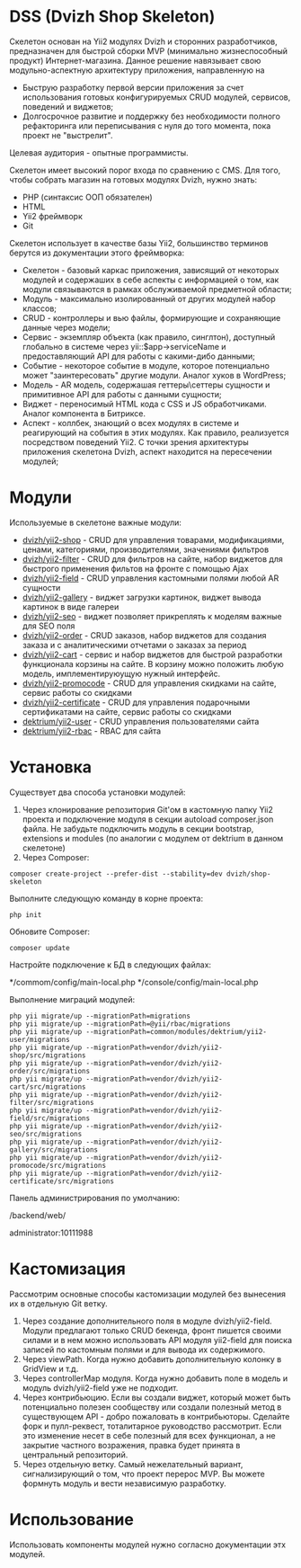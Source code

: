 DSS (Dvizh Shop Skeleton)
===============================

Скелетон основан на Yii2 модулях Dvizh и сторонних разработчиков, предназначен для быстрой сборки MVP (минимально жизнеспособный продукт) Интернет-магазина. Данное решение навязывает свою модульно-аспектную архитектуру приложения, направленную на

* Быструю разработку первой версии приложения за счет использования готовых конфигурируемых CRUD модулей, сервисов, поведений и виджетов;
* Долгосрочное развитие и поддержку без необходимости полного рефакторинга или переписывания с нуля до того момента, пока проект не "выстрелит".

Целевая аудитория - опытные программисты.

Скелетон имеет высокий порог входа по сравнению с CMS. Для того, чтобы собрать магазин на готовых модулях Dvizh, нужно знать:

* PHP (синтаксис ООП обязателен)
* HTML
* Yii2 фреймворк
* Git

Скелетон использует в качестве базы Yii2, большинство терминов берутся из документации этого фреймворка:

* Скелетон - базовый каркас приложения, зависящий от некоторых модулей и содержаших в себе аспекты с информацией о том, как модули связываются в рамках обслуживаемой предметной области;
* Модуль - максимально изолированный от других модулей набор классов;
* CRUD - контроллеры и вью файлы, формирующие и сохраняющие данные через модели;
* Сервис - экземпляр объекта (как правило, синглтон), доступный глобально в системе через yii::$app->serviceName и предоставляющий API для работы с какими-дибо данными;
* Событие - некоторое событие в модуле, которое потенциально может "заинтересовать" другие модули. Аналог хуков в WordPress;
* Модель - AR модель, содержашая геттеры\сеттеры сущности и примитивное API для работы с данными сущности;
* Виджет - переносимый HTML кода с CSS и JS обработчиками. Аналог компонента в Битриксе.
* Аспект - коллбек, знающий о всех модулях в системе и реагирующий на события в этих  модулях. Как правило, реализуется посредством поведений Yii2. С точки зрения архитектуры приложения скелетона Dvizh, аспект находится на пересечении модулей;

Модули
===============================
Используемые в скелетоне важные модули:

* [dvizh/yii2-shop](https://github.com/dvizh/yii2-shop) - CRUD для управления товарами, модификациями, ценами, категориями, производителями, значениями фильтров
* [dvizh/yii2-filter](https://github.com/dvizh/yii2-filter) - CRUD для фильтров на сайте, набор виджетов для быстрого применения фильтов на фронте с помощью Ajax
* [dvizh/yii2-field](https://github.com/dvizh/yii2-field) - CRUD управления кастомными полями любой AR сущности
* [dvizh/yii2-gallery](https://github.com/dvizh/yii2-gallery) - виджет загрузки картинок, виджет вывода картинок в виде галереи
* [dvizh/yii2-seo](https://github.com/dvizh/yii2-seo) - виджет позволяет прикреплять к моделям важные для SEO поля
* [dvizh/yii2-order](https://github.com/dvizh/yii2-order) - CRUD заказов, набор виджетов для создания заказа и с аналитическими отчетами о заказах за период
* [dvizh/yii2-cart](https://github.com/dvizh/yii2-cart) - сервис и набор виджетов для быстрой разработки функционала корзины на сайте. В корзину можно положить любую модель, имплементируюущую нужный интерфейс.
* [dvizh/yii2-promocode](https://github.com/dvizh/yii2-promocode) - CRUD для управления скидками на сайте, сервис работы со скидками
* [dvizh/yii2-certificate](https://github.com/dvizh/yii2-certificate) - CRUD для управления подарочными сертификатами на сайте, сервис работы со скидками
* [dektrium/yii2-user](https://github.com/dektrium/yii2-user) - CRUD управления пользователями сайта
* [dektrium/yii2-rbac](https://github.com/dektrium/yii2-rbac) - RBAC для сайта


Установка
===============================

Существует два способа установки модулей:
1) Через клонирование репозитория Git'ом в кастомную папку Yii2 проекта и подключение модуля в секции autoload composer.json файла. Не забудьте подключить модуль в секции bootstrap, extensions и modules (по аналогии с модулем от dektrium в данном скелетоне)
2) Через Composer:

```
composer create-project --prefer-dist --stability=dev dvizh/shop-skeleton
```

Выполните следующую команду в корне проекта:

```
php init
```

Обновите Composer:

```
composer update
```

Настройте подключение к БД в следующих файлах:    

*/commom/config/main-local.php
*/console/config/main-local.php


Выполнение миграций модулей:

```
php yii migrate/up --migrationPath=migrations
php yii migrate/up --migrationPath=@yii/rbac/migrations
php yii migrate/up --migrationPath=common/modules/dektrium/yii2-user/migrations
php yii migrate/up --migrationPath=vendor/dvizh/yii2-shop/src/migrations
php yii migrate/up --migrationPath=vendor/dvizh/yii2-order/src/migrations
php yii migrate/up --migrationPath=vendor/dvizh/yii2-cart/src/migrations
php yii migrate/up --migrationPath=vendor/dvizh/yii2-filter/src/migrations
php yii migrate/up --migrationPath=vendor/dvizh/yii2-field/src/migrations
php yii migrate/up --migrationPath=vendor/dvizh/yii2-seo/src/migrations
php yii migrate/up --migrationPath=vendor/dvizh/yii2-gallery/src/migrations
php yii migrate/up --migrationPath=vendor/dvizh/yii2-promocode/src/migrations
php yii migrate/up --migrationPath=vendor/dvizh/yii2-certificate/src/migrations
```

Панель администрирования по умолчанию:

/backend/web/

administrator:10111988

Кастомизация
===============================
Рассмотрим основные способы кастомизации модулей без вынесения их в отдельную Git ветку.

1) Через создание дополнительного поля в модуле dvizh/yii2-field. Модули предлагают только CRUD бекенда, фронт пишется своими силами и в нем можно использовать API модуля yii2-field для поиска записей по кастомным полями и для вывода их содержимого.
2) Через viewPath. Когда нужно добавить дополнительную колонку в GridView и т.д.
3) Через controllerMap модуля. Когда нужно добавить поле в модель и модуль dvizh/yii2-field уже не подходит.
4) Через контрибьюцию. Если вы создали виджет, который может быть потенциально полезен сообществу или создали полезный метод в существующем API - добро пожаловать в контрибьюторы. Сделайте форк и пулл-реквест, тоталитарное руководство рассмотрит. Если это изменение несет в себе полезный для всех функционал, а не закрытие частного возражения, правка будет принята в центральный репозиторий.
5) Через отдельную ветку. Самый нежелательный вариант, сигнализирующий о том, что проект перерос MVP. Вы можете формнуть модуль и вести независимую разработку.

Использование
===============================
Использовать компоненты модулей нужно согласно документации этх модулей.